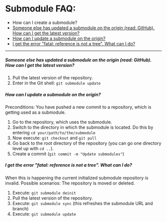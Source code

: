 # Submodule FAQ:

* How can I create a submodule?
* [Someone else has updated a submodule on the origin (read: GitHub). How can I get the latest version?](#someone-else-has-updated-a-submodule-on-the-origin-read-github-how-can-i-get-the-latest-version)
* [How can I update a submodule on the origin?](#how-can-i-update-a-submodule-on-the-origin)
* [I get the error "fatal: reference is not a tree". What can I do?](#i-get-the-error-fatal-reference-is-not-a-tree-what-can-i-do)

***

##### Someone else has updated a submodule on the origin (read: GitHub). How can I get the latest version?

1. Pull the latest version of the repository.
2. Enter in the Git shell: `git submodule update`

##### How can I update a submodule on the origin?
Preconditions: You have pushed a new commit to a repository, which is getting used as a submodule.

1. Go to the repository, which uses the submodule.
2. Switch to the directory in which the submodule is located. Do this by entering `cd your/path/to/the/submodule`
3. Now execute: `git checkout` and `git pull`
4. Go back to the root directory of the repository (you can go one directory level up with `cd ..`).
5. Create a commit (`git commit -m "Update submodules"`)

##### I get the error "fatal: reference is not a tree". What can I do?
When this is happening the current initialized submodule repository is invalid. Possible scenarios: The repository is moved or deleted.

1. Execute: `git submodule deinit`
2. Pull the latest version of the repository.
3. Execute: `git submodule sync` (this refreshes the submodule URL and branch)
4. Execute: `git submodule update`


